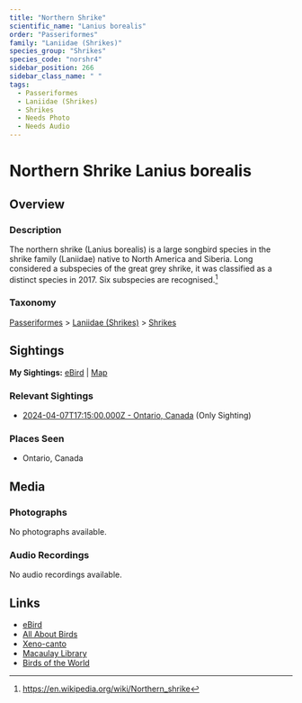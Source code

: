 ```yaml
---
title: "Northern Shrike"
scientific_name: "Lanius borealis"
order: "Passeriformes"
family: "Laniidae (Shrikes)"
species_group: "Shrikes"
species_code: "norshr4"
sidebar_position: 266
sidebar_class_name: " "
tags: 
  - Passeriformes
  - Laniidae (Shrikes)
  - Shrikes
  - Needs Photo
  - Needs Audio
---
```


# Northern Shrike <span className='sci_name'>Lanius borealis</span>

## Overview

### Description
The northern shrike (Lanius borealis) is a large songbird species in the shrike family (Laniidae) native to North America and Siberia. Long considered a subspecies of the great grey shrike, it was classified as a distinct species in 2017. Six subspecies are recognised.[^1]

[^1]: https://en.wikipedia.org/wiki/Northern_shrike

### Taxonomy
[Passeriformes](/tags/passeriformes) > [Laniidae (Shrikes)](/tags/laniidae-shrikes) > [Shrikes](/tags/shrikes)


## Sightings

**My Sightings:** [eBird](https://ebird.org/lifelist?r=world&time=life&spp=norshr4) | [Map](/map?species_code=norshr4)

### Relevant Sightings

* [2024-04-07T17:15:00.000Z - Ontario, Canada](https://ebird.org/checklist/S167557450) (Only Sighting)

### Places Seen

* Ontario, Canada



## Media
### Photographs
No photographs available.

### Audio Recordings
No audio recordings available.

## Links
* [eBird](https://ebird.org/species/norshr4) 
* [All About Birds](https://www.allaboutbirds.org/guide/norshr4) 
* [Xeno-canto](https://www.xeno-canto.org/species/lanius-borealis) 
* [Macaulay Library](https://search.macaulaylibrary.org/catalog?taxonCode=norshr4&sort=rating_rank_desc)
* [Birds of the World](https://birdsoftheworld.org/bow/species/norshr4)
